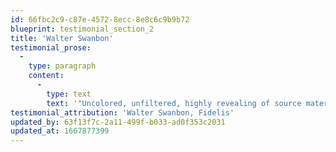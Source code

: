 ```yaml
---
id: 66fbc2c9-c87e-4572-8ecc-8e8c6c9b9b72
blueprint: testimonial_section_2
title: 'Walter Swanbon'
testimonial_prose:
  -
    type: paragraph
    content:
      -
        type: text
        text: '"Uncolored, unfiltered, highly revealing of source material and room treatments."'
testimonial_attribution: 'Walter Swanbon, Fidelis'
updated_by: 63f13f7c-2a11-499f-b033-ad0f353c2031
updated_at: 1667877399
---
```

